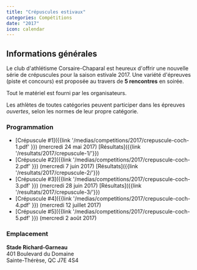 ```yaml
---
title: "Crépuscules estivaux"
categories: Compétitions
date: "2017"
icon: calendar
---
```


## Informations générales

Le club d'athlétisme Corsaire-Chaparal est heureux d'offrir une nouvelle série de crépuscules pour la saison estivale 2017. Une variété d'épreuves (piste et concours) est proposée au travers de **5 rencontres** en soirée.

Tout le matériel est fourni par les organisateurs.

Les athlètes de toutes catégories peuvent participer dans les épreuves _ouvertes_, selon les normes de leur propre catégorie.

### Programmation

* [Crépuscule #1]({{link '/medias/competitions/2017/crepuscule-coch-1.pdf' }}) (mercredi 24 mai 2017) [Résultats]({{link '/resultats/2017/crepuscule-1/'}})
* [Crépuscule #2]({{link '/medias/competitions/2017/crepuscule-coch-2.pdf' }}) (mercredi 7 juin 2017) [Résultats]({{link '/resultats/2017/crepuscule-2/'}})
* [Crépuscule #3]({{link '/medias/competitions/2017/crepuscule-coch-3.pdf' }}) (mercredi 28 juin 2017) [Résultats]({{link '/resultats/2017/crepuscule-3/'}})
* [Crépuscule #4]({{link '/medias/competitions/2017/crepuscule-coch-4.pdf' }}) (mercredi 12 juillet 2017)
* [Crépuscule #5]({{link '/medias/competitions/2017/crepuscule-coch-5.pdf' }}) (mercredi 2 août 2017)

### Emplacement

**Stade Richard-Garneau**  
401 Boulevard du Domaine  
Sainte-Thérèse, QC J7E 4S4

